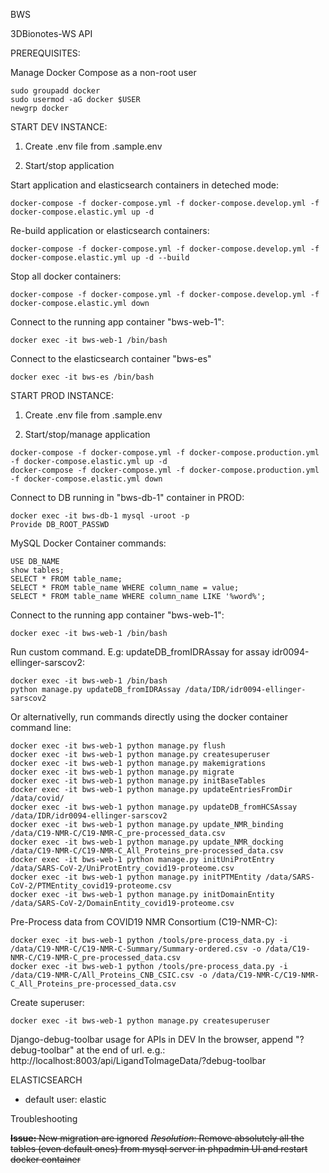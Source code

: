 BWS

3DBionotes-WS API

PREREQUISITES:

Manage Docker Compose as a non-root user
```
sudo groupadd docker
sudo usermod -aG docker $USER
newgrp docker
```

START DEV INSTANCE:

1. Create .env file from .sample.env

2. Start/stop application

Start application and elasticsearch containers in deteched mode:

```
docker-compose -f docker-compose.yml -f docker-compose.develop.yml -f docker-compose.elastic.yml up -d
```

Re-build application or elasticsearch containers:

```
docker-compose -f docker-compose.yml -f docker-compose.develop.yml -f docker-compose.elastic.yml up -d --build
```

Stop all docker containers:

```
docker-compose -f docker-compose.yml -f docker-compose.develop.yml -f docker-compose.elastic.yml down
```

Connect to the running app container "bws-web-1":

```
docker exec -it bws-web-1 /bin/bash
```

Connect to the elasticsearch container "bws-es"

```
docker exec -it bws-es /bin/bash
```

START PROD INSTANCE:

1. Create .env file from .sample.env

2. Start/stop/manage application

```
docker-compose -f docker-compose.yml -f docker-compose.production.yml -f docker-compose.elastic.yml up -d
docker-compose -f docker-compose.yml -f docker-compose.production.yml -f docker-compose.elastic.yml down
```

Connect to DB running in "bws-db-1" container in PROD:

```
docker exec -it bws-db-1 mysql -uroot -p
Provide DB_ROOT_PASSWD
```

MySQL Docker Container commands:

```
USE DB_NAME
show tables;
SELECT * FROM table_name;
SELECT * FROM table_name WHERE column_name = value;
SELECT * FROM table_name WHERE column_name LIKE '%word%';
```

Connect to the running app container "bws-web-1":

```
docker exec -it bws-web-1 /bin/bash
```

Run custom command. E.g: updateDB_fromIDRAssay for assay idr0094-ellinger-sarscov2:

```
docker exec -it bws-web-1 /bin/bash
python manage.py updateDB_fromIDRAssay /data/IDR/idr0094-ellinger-sarscov2
```

Or alternativelly, run commands directly using the docker container command line:

```
docker exec -it bws-web-1 python manage.py flush
docker exec -it bws-web-1 python manage.py createsuperuser
docker exec -it bws-web-1 python manage.py makemigrations
docker exec -it bws-web-1 python manage.py migrate
docker exec -it bws-web-1 python manage.py initBaseTables
docker exec -it bws-web-1 python manage.py updateEntriesFromDir /data/covid/
docker exec -it bws-web-1 python manage.py updateDB_fromHCSAssay /data/IDR/idr0094-ellinger-sarscov2
docker exec -it bws-web-1 python manage.py update_NMR_binding /data/C19-NMR-C/C19-NMR-C_pre-processed_data.csv
docker exec -it bws-web-1 python manage.py update_NMR_docking /data/C19-NMR-C/C19-NMR-C_All_Proteins_pre-processed_data.csv
docker exec -it bws-web-1 python manage.py initUniProtEntry /data/SARS-CoV-2/UniProtEntry_covid19-proteome.csv
docker exec -it bws-web-1 python manage.py initPTMEntity /data/SARS-CoV-2/PTMEntity_covid19-proteome.csv
docker exec -it bws-web-1 python manage.py initDomainEntity /data/SARS-CoV-2/DomainEntity_covid19-proteome.csv
```

Pre-Process data from COVID19 NMR Consortium (C19-NMR-C):

```
docker exec -it bws-web-1 python /tools/pre-process_data.py -i /data/C19-NMR-C/C19-NMR-C-Summary/Summary-ordered.csv -o /data/C19-NMR-C/C19-NMR-C_pre-processed_data.csv
docker exec -it bws-web-1 python /tools/pre-process_data.py -i /data/C19-NMR-C/All_Proteins_CNB_CSIC.csv -o /data/C19-NMR-C/C19-NMR-C_All_Proteins_pre-processed_data.csv 
```

Create superuser:

```
docker exec -it bws-web-1 python manage.py createsuperuser
```

Django-debug-toolbar usage for APIs in DEV
In the browser, append "?debug-toolbar" at the end of url.
 e.g.: http://localhost:8003/api/LigandToImageData/?debug-toolbar

ELASTICSEARCH

- default user: elastic

Troubleshooting
 
~~**Issue:** New migration are ignored~~
~~*Resolution*: Remove absolutely all the tables (even default ones) from mysql server in phpadmin UI and restart docker container~~
